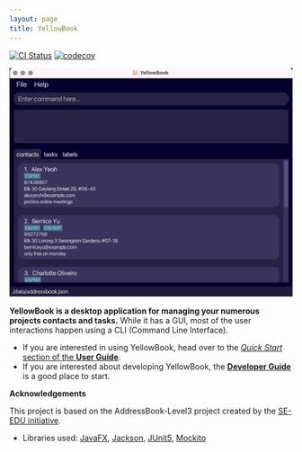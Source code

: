 ```yaml
---
layout: page
title: YellowBook
---
```


[![CI Status](https://github.com/AY2223S1-CS2103T-F11-4/tp/actions/workflows/gradle.yml/badge.svg)](https://github.com/AY2223S1-CS2103T-F11-4/tp/actions/workflows/gradle.yml)
[![codecov](https://codecov.io/gh/AY2223S1-CS2103T-F11-4/tp/branch/master/graph/badge.svg?token=A2FU6P932B)](https://codecov.io/gh/AY2223S1-CS2103T-F11-4/tp)

![Ui](images/Ui.png)

**YellowBook is a desktop application for managing your numerous projects contacts and tasks.** While it has a GUI, most of the user interactions happen using a CLI (Command Line Interface).

* If you are interested in using YellowBook, head over to the [_Quick Start_ section of the **User Guide**](https://ay2223s1-cs2103t-f11-4.github.io/tp/UserGuide.html#quick-start).
* If you are interested about developing YellowBook, the [**Developer Guide**](https://ay2223s1-cs2103t-f11-4.github.io/tp/DeveloperGuide.html) is a good place to start.


**Acknowledgements**

This project is based on the AddressBook-Level3 project created by the [SE-EDU initiative](https://se-education.org).

* Libraries used: [JavaFX](https://openjfx.io/), [Jackson](https://github.com/FasterXML/jackson), [JUnit5](https://github.com/junit-team/junit5), [Mockito](https://github.com/mockito/mockito)
